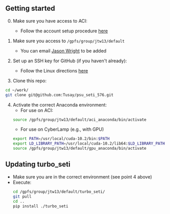 ## Getting started

0. Make sure you have access to ACI:
   * Follow the account setup procedure [here](https://www.icds.psu.edu/computing-services/account-setup/)

1. Make sure you access to ```/gpfs/group/jtw13/default```
    * You can email [Jason Wright](mailto:astrowright@gmail.com) to be added

2. Set up an SSH key for GitHub (if you haven't already):
   * Follow the Linux directions [here](https://docs.github.com/en/free-pro-team@latest/github/authenticating-to-github/generating-a-new-ssh-key-and-adding-it-to-the-ssh-agent)

3. Clone this repo:
```bash
cd ~/work/
git clone git@github.com:Tusay/psu_seti_576.git
```

4. Activate the correct Anaconda environment:
    * For use on ACI:
    ```bash
    source /gpfs/group/jtw13/default/aci_anaconda/bin/activate
    ```
    * For use on CyberLamp (e.g., with GPU)
    ```bash
    export PATH=/usr/local/cuda-10.2/bin:$PATH
    export LD_LIBRARY_PATH=/usr/local/cuda-10.2/lib64:$LD_LIBRARY_PATH
    source /gpfs/group/jtw13/default/gpu_anaconda/bin/activate
    ```

## Updating turbo_seti
* Make sure you are in the correct environment (see point 4 above)
* Execute:
    ```bash
    cd /gpfs/group/jtw13/default/turbo_seti/
    git pull
    cd ..
    pip install ./turbo_seti
    ```

